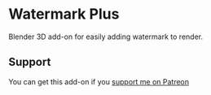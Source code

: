 # Watermark Plus
Blender 3D add-on for easily adding watermark to render.


Support
-
You can get this add-on if you <a href='https://www.patreon.com/interplanety' target='_blank'>support me on Patreon</a>
